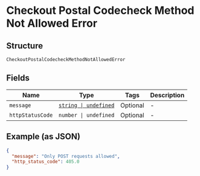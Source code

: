 
# Checkout Postal Codecheck Method Not Allowed Error

## Structure

`CheckoutPostalCodecheckMethodNotAllowedError`

## Fields

| Name | Type | Tags | Description |
|  --- | --- | --- | --- |
| `message` | [`string \| undefined`](../../doc/models/string-enum.md) | Optional | - |
| `httpStatusCode` | `number \| undefined` | Optional | - |

## Example (as JSON)

```json
{
  "message": "Only POST requests allowed",
  "http_status_code": 405.0
}
```

